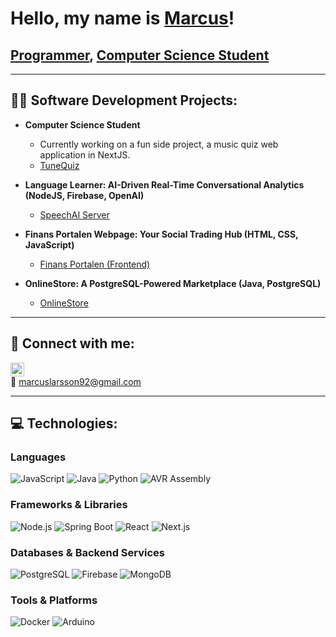 # Hello, my name is [Marcus](https://www.linkedin.com/in/marcus-larsson-a16409249/)!
## [Programmer](https://github.com/marcuslarsson92), [Computer Science Student](https://www.linkedin.com/in/marcus-larsson-a16409249/)

---

## 👨‍💻 Software Development Projects:

- **Computer Science Student**
  - Currently working on a fun side project, a music quiz web application in NextJS.
  - [TuneQuiz](https://github.com/marcuslarsson92/tunequiz)

- **Language Learner: AI-Driven Real-Time Conversational Analytics (NodeJS, Firebase, OpenAI)**
  - [SpeechAI Server](https://github.com/marcuslarsson92/SpeechAI_Server)

- **Finans Portalen Webpage: Your Social Trading Hub (HTML, CSS, JavaScript)**
  - [Finans Portalen (Frontend)](https://github.com/marcuslarsson92/FP_First)

- **OnlineStore: A PostgreSQL-Powered Marketplace (Java, PostgreSQL)**
  - [OnlineStore](https://github.com/marcuslarsson92/OnlineStore)

---

## 🤳 Connect with me:

[<img src="https://cdn.jsdelivr.net/npm/simple-icons@v3/icons/linkedin.svg" width="22px" />](https://www.linkedin.com/in/marcus-larsson-a16409249/)  
📧 marcuslarsson92@gmail.com

---

## 💻 Technologies:

### **Languages**
![JavaScript](https://img.shields.io/badge/JAVASCRIPT-F7DF1E?style=for-the-badge&logo=javascript&logoColor=black)
![Java](https://img.shields.io/badge/JAVA-007396?style=for-the-badge&logo=java&logoColor=white)
![Python](https://img.shields.io/badge/PYTHON-3776AB?style=for-the-badge&logo=python&logoColor=white)
![AVR Assembly](https://img.shields.io/badge/AVR%20ASSEMBLY-FF5733?style=for-the-badge)

### **Frameworks & Libraries**
![Node.js](https://img.shields.io/badge/NODE.JS-339933?style=for-the-badge&logo=node.js&logoColor=white)
![Spring Boot](https://img.shields.io/badge/SPRING%20BOOT-6DB33F?style=for-the-badge&logo=spring-boot&logoColor=white)
![React](https://img.shields.io/badge/REACT-20232A?style=for-the-badge&logo=react&logoColor=61DAFB)
![Next.js](https://img.shields.io/badge/NEXT.JS-000000?style=for-the-badge&logo=next.js&logoColor=white)

### **Databases & Backend Services**
![PostgreSQL](https://img.shields.io/badge/POSTGRESQL-316192?style=for-the-badge&logo=postgresql&logoColor=white)
![Firebase](https://img.shields.io/badge/FIREBASE-FFCA28?style=for-the-badge&logo=firebase&logoColor=black)
![MongoDB](https://img.shields.io/badge/MONGODB-47A248?style=for-the-badge&logo=mongodb&logoColor=white)

### **Tools & Platforms**
![Docker](https://img.shields.io/badge/DOCKER-2496ED?style=for-the-badge&logo=docker&logoColor=white)
![Arduino](https://img.shields.io/badge/ARDUINO-00979D?style=for-the-badge&logo=arduino&logoColor=white)
